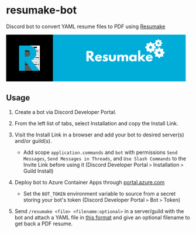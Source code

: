 # resumake-bot

Discord bot to convert YAML resume files to PDF using [Resumake](<https://github.com/cybardev/resumake> "Resumake — resume generator")

<img height="128px" width="128px" src="./resumake.png" alt="resumake logo"><img height="128px" src="./resumake-banner.png" alt="resumake banner">

## Usage

1. Create a bot via Discord Developer Portal.

2. From the left list of tabs, select Installation and copy the Install Link.

3. Visit the Install Link in a browser and add your bot to desired server(s) and/or guild(s).
    - Add scope `application.commands` and `bot` with permissions `Send Messages`, `Send Messages in Threads`, and `Use Slash Commands` to the Invite Link before using it (Discord Developer Portal `>` Installation `>` Guild Install)

4. Deploy bot to Azure Container Apps through [portal.azure.com](https://portal.azure.com)
    - Set the `BOT_TOKEN` environment variable to source from a secret storing your bot's token (Discord Developer Portal `>` Bot `>` Token)

5. Send `/resumake <file> <filename:optional>` in a server/guild with the bot and attach a YAML file in [this format](<https://github.com/cybardev/resumake/blob/main/resume.yml> "YAML data input format for Resumake") and give an optional filename to get back a PDF resume.

